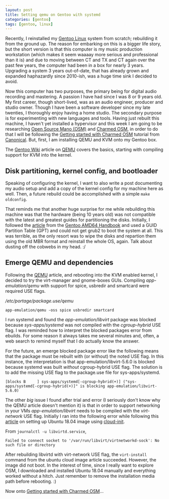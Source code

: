 ```yaml
---
layout: post
title: Setting qemu on Gentoo with systemd
categories: [gentoo]
tags: [gentoo, linux]
---
```


Recently, I reinstalled my [Gentoo Linux](https://www.gentoo.org) system from scratch; rebuilding it from the ground up. The reason for embarking on this is a bigger life story, but the short version is that this computer is my music production workstation \(which makes it seem waaaay more serious and professional than it is\) and due to moving between CT and TX and CT again over the past few years, the computer had been in a box for nearly 3 years. Upgrading a system 3 years out-of-date, that has already grown and expanded haphazardly since 2010-ish, was a huge time sink I decided to avoid.

Now this computer has two purposes, the primary being for digital audio recording and mastering. A passion I have had since I was 8 or 9 years old. My first career, though short-lived, was as an audio engineer, producer and studio owner. Though I have been a software developer since my late twenties, I thoroughly enjoy having a home studio. The secondary purpose is for experimenting with new languages and tools. Having just rebuilt this machine, I haven't yet installed a hypervisor and this week I am going to be researching [Open Source Mano \(OSM\)](https://osm.etsi.org/) and [Charmed OSM](https://charmed-osm.com/), in order to do that I will be following the [Getting started with Charmed OSM](https://jaas.ai/tutorials/charmed-osm-get-started#1-introduction) tutorial from [Canonical](https://canonical.com/). But, first, I am installing QEMU and KVM onto my Gentoo box.

The [Gentoo Wiki](https://wiki.gentoo.org) article on [QEMU](https://wiki.gentoo.org/wiki/QEMU) covers the basics, starting with compiling support for KVM into the kernel. 

## Disk partitioning, kernel config, and bootloader

Speaking of configuring the kernel, I want to also write a post documenting my audio setup and add a copy of the kernel config for my machine here as well. Then, a future rebuild could be accomplished with a simple `make oldconfig`.

That reminds me that another huge surprise for me while rebuilding this machine was that the hardware \(being 10 years old\) was not compatible with the latest and greatest guides for partitioning the disks. Initially, I followed the [article](https://wiki.gentoo.org/wiki/Handbook:AMD64/Installation/Disks) from the [Gentoo AMD64 Handbook](https://wiki.gentoo.org/wiki/Handbook:AMD64) and used a GUID Partition Table \(GPT\) and could not get grub2 to boot the system at all. This was terrible, as the only resort was to wipe the disks and repartion them using the old MBR format and reinstall the whole OS, again.  Talk about dusting off the cobwebs in my head. :/

## Emerge QEMU and dependencies

Following the [QEMU](https://wiki.gentoo.org/wiki/QEMU) article, and rebooting into the KVM enabled kernel, I decided to try the virt-manager and gnome-boxes GUIs. Compiling *app-emulation/qemu* with support for spice, usbredir and smartcard were required USE flags.

*/etc/portage/package.use/qemu*
```
app-emulation/qemu -oss spice usbredir smartcard
```

I run systemd and found the *app-emulation/libvirt* package was blocked because *sys-apps/systemd* was not compiled with the *cgroup-hybrid* USE flag. I was reminded how to interpret the blocked packages error from ebuilds. For some reason it always takes me several minutes and, often, a web search to remind myself that I do actually know the answer. 

For the future, an emerge blocked package error like the following means that the package must be rebuilt with \(or without\) the noted USE flag. In this instance, the interpretation is that app-emulation/libvirt-5.6.0 is blocked because systemd was built *without* cgroup-hybrid USE flag. The solution is to add the missing USE flag to the package.use file for sys-apps/systemd.

```
[blocks B     ] sys-apps/systemd[-cgroup-hybrid(+)] ("sys-apps/systemd[-cgroup-hybrid(+)]" is blocking app-emulation/libvirt-5.6.0)
```

The other *big* issue I found after trial and error \(I seriously don\'t know why the QEMU article doesn\'t mention it\) is that in order to support networking in your VMs *app-emulation/libvirt* needs to be compiled with the *virt-network* USE flag. Initially I ran into the following error while following this [article](https://medium.com/@artem.v.vasilyev/use-ubuntu-cloud-image-with-kvm-1f28c19f82f8) on setting up Ubuntu 18.04 image using [cloud-init](https://cloud-init.io/).

From `journalctl -u libvirtd.service`,
```
Failed to connect socket to '/var/run/libvirt/virtnetworkd-sock': No such file or directory
```

After rebuilding libvirtd with virt-network USE flag, the `virt-install` command from the ubuntu cloud image article succeeded. However, the image did not boot. In the interest of time, since I really want to explore OSM, I downloaded and installed Ubuntu 18.04 manually and everything worked without a hitch. Just remember to remove the installation media path before rebooting. :\)

Now onto [Getting started with Charmed OSM](https://jaas.ai/tutorials/charmed-osm-get-started#1-introduction)...

